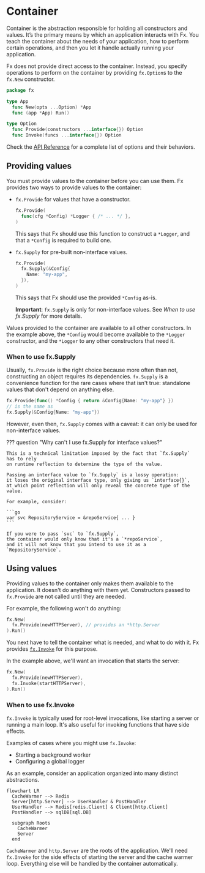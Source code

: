 # Container

Container is the abstraction responsible for holding all constructors and values.
It’s the primary means by which an application interacts with Fx.
You teach the container about the needs of your application,
how to perform certain operations,
and then you let it handle actually running your application.

Fx does not provide direct access to the container.
Instead, you specify operations to perform on the container
by providing `fx.Option`s to the `fx.New` constructor.

```go
package fx

type App
  func New(opts ...Option) *App
  func (app *App) Run()

type Option
  func Provide(constructors ...interface{}) Option
  func Invoke(funcs ...interface{}) Option
```

Check the [API Reference](https://pkg.go.dev/go.uber.org/fx#Option)
for a complete list of options and their behaviors.

## Providing values

You must provide values to the container before you can use them.
Fx provides two ways to provide values to the container:

- `fx.Provide` for values that have a constructor.

    ```go
    fx.Provide(
      func(cfg *Config) *Logger { /* ... */ },
    )
    ```

    This says that Fx should use this function to construct a `*Logger`,
    and that a `*Config` is required to build one.

- `fx.Supply` for pre-built non-interface values.

    ```go
    fx.Provide(
      fx.Supply(&Config{
        Name: "my-app",
      }),
    )
    ```

    This says that Fx should use the provided `*Config` as-is.

    **Important**: `fx.Supply` is only for non-interface values.
    See *When to use fx.Supply* for more details.

Values provided to the container are available to all other constructors.
In the example above, the `*Config` would become available to the `*Logger` constructor,
and the `*Logger` to any other constructors that need it.

### When to use fx.Supply

Usually, `fx.Provide` is the right choice because more often than not,
constructing an object requires its dependencies.
`fx.Supply` is a convenience function for the rare cases where that isn't true:
standalone values that don't depend on anything else.

```go
fx.Provide(func() *Config { return &Config{Name: "my-app"} })
// is the same as
fx.Supply(&Config{Name: "my-app"})
```

However, even then, `fx.Supply` comes with a caveat:
it can only be used for non-interface values.

??? question "Why can't I use fx.Supply for interface values?"

    This is a technical limitation imposed by the fact that `fx.Supply` has to rely
    on runtime reflection to determine the type of the value.

    Passing an interface value to `fx.Supply` is a lossy operation:
    it loses the original interface type, only giving us `interface{}`,
    at which point reflection will only reveal the concrete type of the value.

    For example, consider:

    ```go
    var svc RepositoryService = &repoService{ ... }
    ```

    If you were to pass `svc` to `fx.Supply`,
    the container would only know that it's a `*repoService`,
    and it will not know that you intend to use it as a `RepositoryService`.

## Using values

Providing values to the container only makes them available to the application.
It doesn't do anything with them yet.
Constructors passed to `fx.Provide` are not called until they are needed.

For example, the following won't do anything:

```go
fx.New(
  fx.Provide(newHTTPServer), // provides an *http.Server
).Run()
```

You next have to tell the container what is needed, and what to do with it.
Fx provides [`fx.Invoke`](https://pkg.go.dev/go.uber.org/fx#Invoke) for this purpose.

In the example above, we'll want an invocation that starts the server:

```go
fx.New(
  fx.Provide(newHTTPServer),
  fx.Invoke(startHTTPServer),
).Run()
```

### When to use fx.Invoke

`fx.Invoke` is typically used for root-level invocations,
like starting a server or running a main loop.
It's also useful for invoking functions that have side effects.

Examples of cases where you might use `fx.Invoke`:

- Starting a background worker
- Configuring a global logger

As an example, consider an application organized into many distinct abstractions.

```mermaid
flowchart LR
  CacheWarmer --> Redis
  Server[http.Server] --> UserHandler & PostHandler
  UserHandler --> Redis[redis.Client] & Client[http.Client]
  PostHandler --> sqlDB[sql.DB]

  subgraph Roots
    CacheWarmer
    Server
  end
```

`CacheWarmer` and `http.Server` are the roots of the application.
We'll need `fx.Invoke` for the side effects of starting the server
and the cache warmer loop.
Everything else will be handled by the container automatically.
